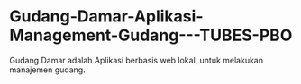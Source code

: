 # Gudang-Damar-Aplikasi-Management-Gudang---TUBES-PBO
Gudang Damar adalah Aplikasi berbasis web lokal, untuk melakukan manajemen gudang.
